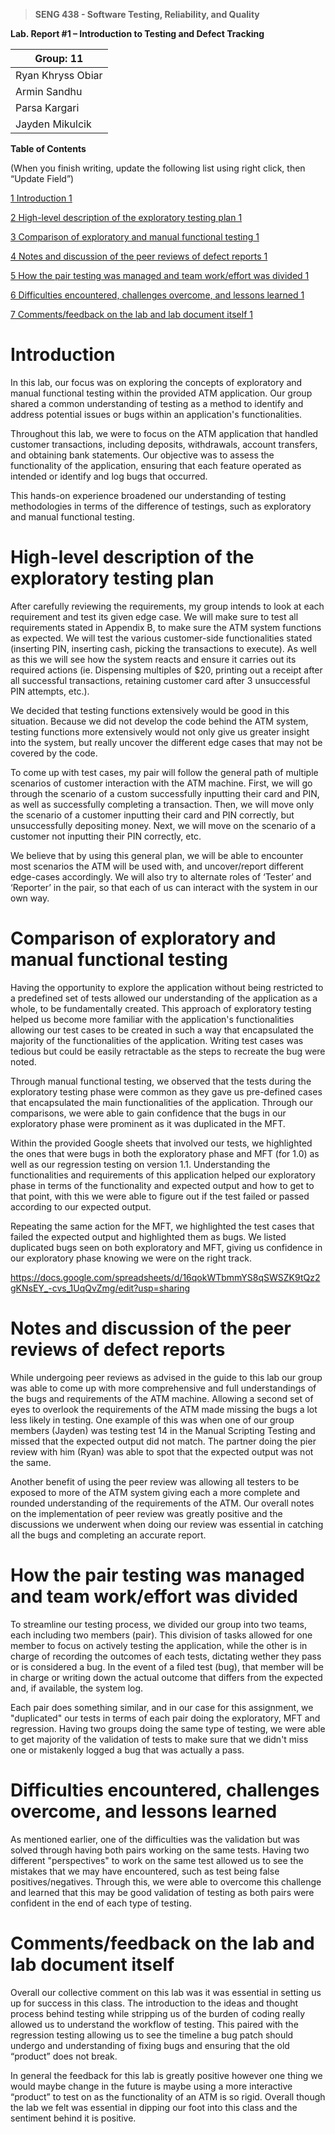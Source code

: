 >   **SENG 438 - Software Testing, Reliability, and Quality**

**Lab. Report \#1 – Introduction to Testing and Defect Tracking**

| Group:  11      |
|-----------------|
|Ryan Khryss Obiar|   
|Armin Sandhu     |   
|Parsa Kargari    |   
|Jayden Mikulcik  |  


**Table of Contents**

(When you finish writing, update the following list using right click, then
“Update Field”)

[1 Introduction	1](#Introduction)

[2 High-level description of the exploratory testing plan	1](#High-level-description-of-the-exploratory-testing-plan)

[3 Comparison of exploratory and manual functional testing	1](#Comparison-of-exploratory-and-manual-functional-testing)

[4 Notes and discussion of the peer reviews of defect reports	1](#Notes-and-discussion-of-the-peer-reviews-of-defect-reports)

[5 How the pair testing was managed and team work/effort was divided	1](#How-the-pair-testing-was-managed-and-team-work/effort-was-divided )

[6 Difficulties encountered, challenges overcome, and lessons learned	1](#Difficulties-encountered,-challenges-overcome,-and-lessons-learned)

[7 Comments/feedback on the lab and lab document itself	1](#Comments/feedback-on-the-lab-and-lab-document-itself)

# Introduction
In this lab, our focus was on exploring the concepts of exploratory and manual functional testing within the provided ATM application. Our group shared a common understanding of testing as a method to identify and address potential issues or bugs within an application's functionalities. 

Throughout this lab, we were to focus on the ATM application that handled customer transactions, including deposits, withdrawals, account transfers, and obtaining bank statements. Our objective was to assess the functionality of the application, ensuring that each feature operated as intended or identify and log bugs that occurred.

This hands-on experience broadened our understanding of testing methodologies in terms of the difference of testings, such as exploratory and manual functional testing.

# High-level description of the exploratory testing plan

After carefully reviewing the requirements, my group intends to look at each requirement and test its given edge case. We will make sure to test all requirements stated in Appendix B, to make sure the ATM system functions as expected. We will test the various customer-side functionalities stated (inserting PIN, inserting cash, picking the transactions to execute). As well as this we will see how the system reacts and ensure it carries out its required actions (ie. Dispensing multiples of $20, printing out a receipt after all successful transactions, retaining customer card after 3 unsuccessful PIN attempts, etc.). 

We decided that testing functions extensively would be good in this situation. Because we did not develop the code behind the ATM system, testing functions more extensively would not only give us greater insight into the system, but really uncover the different edge cases that may not be covered by the code. 

To come up with test cases, my pair will follow the general path of multiple scenarios of customer interaction with the ATM machine. First, we will go through the scenario of a custom successfully inputting their card and PIN, as well as successfully completing a transaction. Then, we will move only the scenario of a customer inputting their card and PIN  correctly, but unsuccessfully depositing money. Next, we will move on the scenario of a customer not inputting their PIN correctly, etc. 

We believe that by using this general plan, we will be able to encounter most scenarios the ATM will be used with, and uncover/report different edge-cases accordingly. We will also try to alternate roles of ‘Tester’ and ‘Reporter’ in the pair, so that each of us can interact with the system in our own way.

# Comparison of exploratory and manual functional testing

Having the opportunity to explore the application without being restricted to a predefined set of tests allowed our understanding of the application as a whole, to be fundamentally created. This approach of exploratory testing helped us become more familiar with the application's functionalities allowing our test cases to be created in such a way that encapsulated the majority of the functionalities of the application. Writing test cases was tedious but could be easily retractable as the steps to recreate the bug were noted.

Through manual functional testing, we observed that the tests during the exploratory testing phase were common as they gave us pre-defined cases that encapsulated the main functionalities of the application. Through our comparisons, we were able to gain confidence that the bugs in our exploratory phase were prominent as it was duplicated in the MFT.

Within the provided Google sheets that involved our tests, we highlighted the ones that were bugs in both the exploratory phase and MFT (for 1.0) as well as our regression testing on version 1.1. Understanding the functionalities and requirements of this application helped our exploratory phase in terms of the functionality and expected output and how to get to that point, with this we were able to figure out if the test failed or passed according to our expected output. 

Repeating the same action for the MFT, we highlighted the test cases that failed the expected output and highlighted them as bugs. We listed duplicated bugs seen on both exploratory and MFT, giving us confidence in our exploratory phase knowing we were on the right track. 

https://docs.google.com/spreadsheets/d/16qokWTbmmYS8qSWSZK9tQz2gKNsEY_-cvs_1UqQvZmg/edit?usp=sharing 

# Notes and discussion of the peer reviews of defect reports

  While undergoing peer reviews as advised in the guide to this lab our group was able to come up with more comprehensive and full understandings of the bugs and requirements of the ATM machine. Allowing a second set of eyes to overlook the requirements of the ATM made missing the bugs a lot less likely in testing. One example of this was when one of our group members (Jayden) was testing test 14 in the Manual Scripting Testing and missed that the expected output did not match. The partner doing the pier review with him (Ryan) was able to spot that the expected output was not the same. 

  Another benefit of using the peer review was allowing all testers to be exposed to more of the ATM system giving each a more complete and rounded understanding of the requirements of the ATM. Our overall notes on the implementation of peer review was greatly positive and the discussions we underwent when doing our review was essential in catching all the bugs and completing an accurate report. 

# How the pair testing was managed and team work/effort was divided 

To streamline our testing process, we divided our group into two teams, each including two members (pair). This division of tasks allowed for one member to focus on actively testing the application, while the other is in charge of recording the outcomes of each tests, dictating wether they pass or is considered a bug. In the event of a filed test (bug), that member will be in charge or writing down the actual outcome that differs from the expected and, if available, the system log. 

Each pair does something similar, and in our case for this assignment, we "duplicated" our tests in terms of each pair doing the exploratory, MFT and regression. Having two groups doing the same type of testing, we were able to get majority of the validation of tests to make sure that we didn't miss one or mistakenly logged a bug that was actually a pass. 

# Difficulties encountered, challenges overcome, and lessons learned

As mentioned earlier, one of the difficulties was the validation but was solved through having both pairs working on the same tests. Having two different "perspectives" to work on the same test allowed us to see the mistakes that we may have encountered, such as test being false positives/negatives. Through this, we were able to overcome this challenge and learned that this may be good validation of testing as both pairs were confident in the end of each type of testing. 

# Comments/feedback on the lab and lab document itself

Overall our collective comment on this lab was it was essential in setting us up for success in this class. The introduction to the ideas and thought process behind testing while stripping us of the burden of coding really allowed us to understand the workflow of testing. This paired with the regression testing allowing us to see the timeline a bug patch should undergo and understanding of fixing bugs and ensuring that the old “product” does not break.

In general the feedback for this lab is greatly positive however one thing we would maybe change in the future is maybe using a more interactive “product” to test on as the functionality of an ATM is so rigid. Overall though the lab we felt was essential in dipping our foot into this class and the sentiment behind it is positive. 

